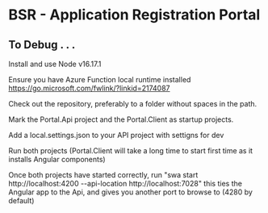 # BSR - Application Registration Portal

## To Debug . . .

Install and use Node v16.17.1

Ensure you have Azure Function local runtime installed https://go.microsoft.com/fwlink/?linkid=2174087

Check out the repository, preferably to a folder without spaces in the path.

Mark the Portal.Api project and the Portal.Client as startup projects.

Add a local.settings.json to your API project with settigns for dev

Run both projects (Portal.Client will take a long time to start first time as it installs Angular components)

Once both projects have started correctly, run "swa start http://localhost:4200 --api-location http://localhost:7028" this ties the Angular app to the Api, and gives you another port to browse to (4280 by default)

